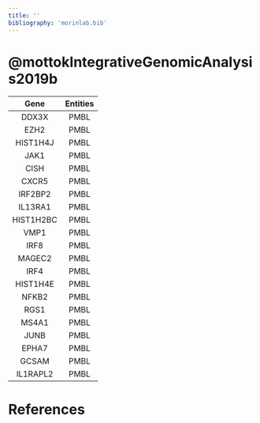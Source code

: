 ```yaml
---
title: ''
bibliography: 'morinlab.bib'
---
```


# @mottokIntegrativeGenomicAnalysis2019b
|Gene|Entities|
|:-:|:-:|
|DDX3X|PMBL|
|EZH2|PMBL|
|HIST1H4J|PMBL|
|JAK1|PMBL|
|CISH|PMBL|
|CXCR5|PMBL|
|IRF2BP2|PMBL|
|IL13RA1|PMBL|
|HIST1H2BC|PMBL|
|VMP1|PMBL|
|IRF8|PMBL|
|MAGEC2|PMBL|
|IRF4|PMBL|
|HIST1H4E|PMBL|
|NFKB2|PMBL|
|RGS1|PMBL|
|MS4A1|PMBL|
|JUNB|PMBL|
|EPHA7|PMBL|
|GCSAM|PMBL|
|IL1RAPL2|PMBL|

# References

